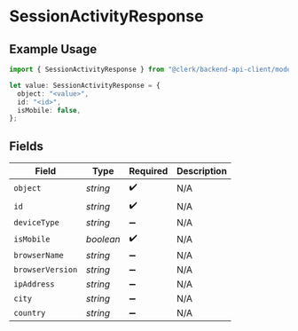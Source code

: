 # SessionActivityResponse

## Example Usage

```typescript
import { SessionActivityResponse } from "@clerk/backend-api-client/models/components";

let value: SessionActivityResponse = {
  object: "<value>",
  id: "<id>",
  isMobile: false,
};
```

## Fields

| Field              | Type               | Required           | Description        |
| ------------------ | ------------------ | ------------------ | ------------------ |
| `object`           | *string*           | :heavy_check_mark: | N/A                |
| `id`               | *string*           | :heavy_check_mark: | N/A                |
| `deviceType`       | *string*           | :heavy_minus_sign: | N/A                |
| `isMobile`         | *boolean*          | :heavy_check_mark: | N/A                |
| `browserName`      | *string*           | :heavy_minus_sign: | N/A                |
| `browserVersion`   | *string*           | :heavy_minus_sign: | N/A                |
| `ipAddress`        | *string*           | :heavy_minus_sign: | N/A                |
| `city`             | *string*           | :heavy_minus_sign: | N/A                |
| `country`          | *string*           | :heavy_minus_sign: | N/A                |